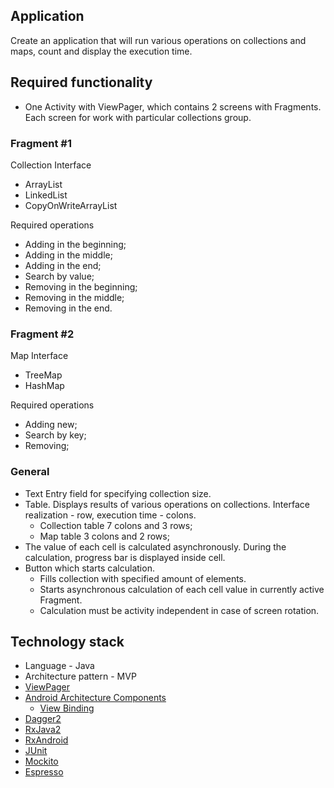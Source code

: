 ## Application
Create an application that will run various operations on collections and maps, count and display the execution time.

## Required functionality
- One Activity with ViewPager, which contains 2 screens with Fragments. Each screen for work with particular collections group.

### Fragment #1

Collection Interface
- ArrayList
- LinkedList
- CopyOnWriteArrayList

Required operations
- Adding in the beginning;
- Adding in the middle;
- Adding in the end;
- Search by value;
- Removing in the beginning;
- Removing in the middle;
- Removing in the end.

### Fragment #2

Map Interface
- TreeMap
- HashMap

Required operations
- Adding new;
- Search by key;
- Removing;

### General
- Text Entry field for specifying collection size.
- Table. Displays results of various operations on collections. Interface realization - row, execution time - colons.
  - Collection table 7 colons and 3 rows;
  - Map table 3 colons and 2 rows;
- The value of each cell is calculated asynchronously. During the calculation, progress bar is displayed inside cell.
- Button which starts calculation.
  - Fills collection with specified amount of elements.
  - Starts asynchronous calculation of each cell value in currently active Fragment.
  - Calculation must be activity independent in case of screen rotation.

## Technology stack
- Language - Java
- Architecture pattern - MVP
- [ViewPager](https://developer.android.com/reference/androidx/viewpager/widget/ViewPager)
- [Android Architecture Components](https://developer.android.com/topic/libraries/architecture)
    - [View Binding](https://developer.android.com/topic/libraries/view-binding)
- [Dagger2](https://github.com/google/dagger)
- [RxJava2](https://github.com/ReactiveX/RxJava)
- [RxAndroid](https://github.com/ReactiveX/RxAndroid)
- [JUnit](https://github.com/junit-team/junit4)
- [Mockito](https://github.com/mockito/mockito)
- [Espresso](https://developer.android.com/training/testing/espresso?hl=ru)
